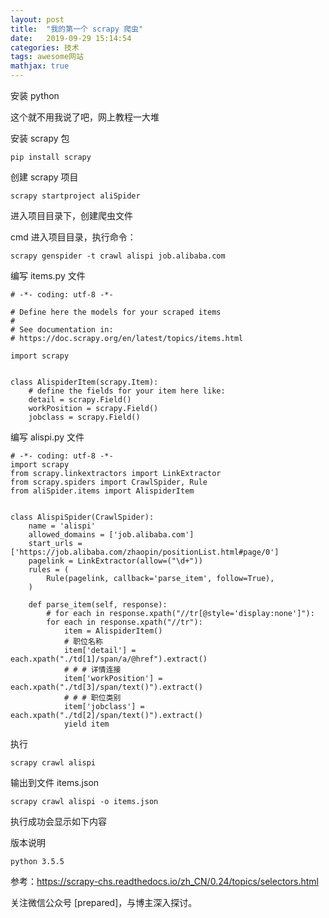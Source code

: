 ```yaml
---
layout: post
title:  "我的第一个 scrapy 爬虫"
date:   2019-09-29 15:14:54
categories: 技术
tags: awesome网站
mathjax: true
---
```


安装 python

这个就不用我说了吧，网上教程一大堆

安装 scrapy 包

    pip install scrapy
    
创建 scrapy 项目

    scrapy startproject aliSpider
    
进入项目目录下，创建爬虫文件

cmd 进入项目目录，执行命令：

    scrapy genspider -t crawl alispi job.alibaba.com
    
编写 items.py 文件

    # -*- coding: utf-8 -*-
    
    # Define here the models for your scraped items
    #
    # See documentation in:
    # https://doc.scrapy.org/en/latest/topics/items.html
    
    import scrapy
    
    
    class AlispiderItem(scrapy.Item):
        # define the fields for your item here like:
        detail = scrapy.Field()
        workPosition = scrapy.Field()
        jobclass = scrapy.Field()
        
编写 alispi.py 文件

    # -*- coding: utf-8 -*-
    import scrapy
    from scrapy.linkextractors import LinkExtractor
    from scrapy.spiders import CrawlSpider, Rule
    from aliSpider.items import AlispiderItem
    
    
    class AlispiSpider(CrawlSpider):
        name = 'alispi'
        allowed_domains = ['job.alibaba.com']
        start_urls = ['https://job.alibaba.com/zhaopin/positionList.html#page/0']
        pagelink = LinkExtractor(allow=("\d+"))
        rules = (
            Rule(pagelink, callback='parse_item', follow=True),
        )
    
        def parse_item(self, response):
            # for each in response.xpath("//tr[@style='display:none']"):
            for each in response.xpath("//tr"):
                item = AlispiderItem()
                # 职位名称
                item['detail'] = each.xpath("./td[1]/span/a/@href").extract()
                # # # 详情连接
                item['workPosition'] = each.xpath("./td[3]/span/text()").extract()
                # # # 职位类别
                item['jobclass'] = each.xpath("./td[2]/span/text()").extract()
                yield item

执行

    scrapy crawl alispi
    
输出到文件 items.json

    scrapy crawl alispi -o items.json
    
执行成功会显示如下内容



版本说明

    python 3.5.5
    
参考：https://scrapy-chs.readthedocs.io/zh_CN/0.24/topics/selectors.html
    
关注微信公众号 [prepared]，与博主深入探讨。
    
